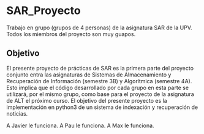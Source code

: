 # SAR_Proyecto
Trabajo en grupo (grupos de 4 personas) de la asignatura SAR de la UPV. Todos los miembros del proyecto son muy guapos.
## Objetivo
El presente proyecto de prácticas de SAR es la primera parte del proyecto conjunto entra las
asignaturas de Sistemas de Almacenamiento y Recuperación de Información (semestre 3B)
y Algorítmica (semestre 4A). Esto implica que el código desarrollado por cada grupo en esta
parte se utilizará, por el mismo grupo, como base para el proyecto de la asignatura de ALT
el próximo curso.
El objetivo del presente proyecto es la implementación en python3 de un sistema de indexación
y recuperación de noticias.

A Javier le funciona.
A Pau le funciona.
A Max le funciona.
